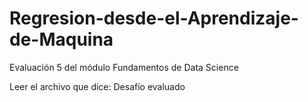 # Regresion-desde-el-Aprendizaje-de-Maquina
Evaluación 5 del módulo Fundamentos de Data Science


Leer el archivo que dice: Desafío  evaluado
